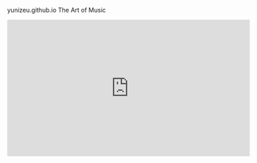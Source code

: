 yunizeu.github.io
The Art of Music

<iframe width="560" height="315" src="https://www.youtube.com/embed/QZTDZFtbrec?si=IXliLTQoutK2ri8l" title="YouTube video player" frameborder="0" allow="accelerometer; autoplay; clipboard-write; encrypted-media; gyroscope; picture-in-picture; web-share" allowfullscreen></iframe>
